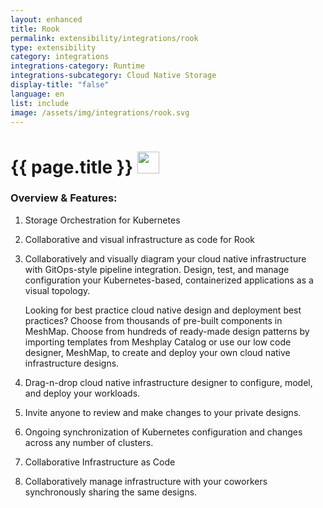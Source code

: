 ```yaml
---
layout: enhanced
title: Rook
permalink: extensibility/integrations/rook
type: extensibility
category: integrations
integrations-category: Runtime
integrations-subcategory: Cloud Native Storage
display-title: "false"
language: en
list: include
image: /assets/img/integrations/rook.svg
---
```


<h1>{{ page.title }} <img src="{{ page.image }}" style="width: 35px; height: 35px;" /></h1>


<!-- This needs replaced with the Category property, not the sub-category.
 #### About: Storage Orchestration for Kubernetes -->

### Overview & Features:

1. Storage Orchestration for Kubernetes

2. Collaborative and visual infrastructure as code for Rook

4. 
    Collaboratively and visually diagram your cloud native infrastructure with GitOps-style pipeline integration. Design, test, and manage configuration your Kubernetes-based, containerized applications as a visual topology.



    Looking for best practice cloud native design and deployment best practices? Choose from thousands of pre-built components in MeshMap. Choose from hundreds of ready-made design patterns by importing templates from Meshplay Catalog or use our low code designer, MeshMap, to create and deploy your own cloud native infrastructure designs.



5. Drag-n-drop cloud native infrastructure designer to configure, model, and deploy your workloads.

6. Invite anyone to review and make changes to your private designs.

7. Ongoing synchronization of Kubernetes configuration and changes across any number of clusters.

8. Collaborative Infrastructure as Code

9. Collaboratively manage infrastructure with your coworkers synchronously sharing the same designs.

